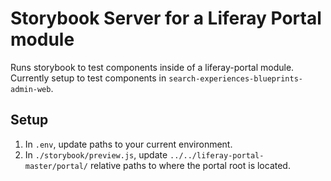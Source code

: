 # Storybook Server for a Liferay Portal module

Runs storybook to test components inside of a liferay-portal module. Currently setup to test components in `search-experiences-blueprints-admin-web`.

## Setup

1. In `.env`, update paths to your current environment.
1. In `./storybook/preview.js`, update `../../liferay-portal-master/portal/` relative paths to where the portal root is located.
